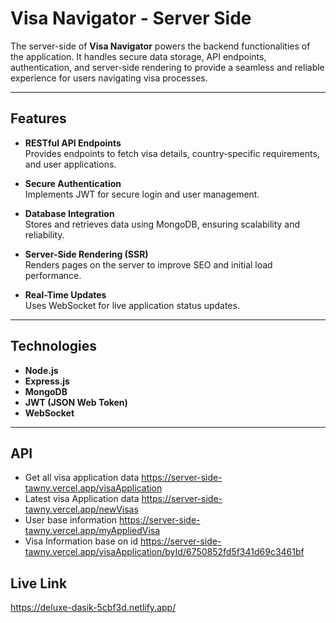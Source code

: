 
# Visa Navigator - Server Side  

The server-side of **Visa Navigator** powers the backend functionalities of the application. It handles secure data storage, API endpoints, authentication, and server-side rendering to provide a seamless and reliable experience for users navigating visa processes.  

---

## Features  

- **RESTful API Endpoints**  
  Provides endpoints to fetch visa details, country-specific requirements, and user applications.  

- **Secure Authentication**  
  Implements JWT for secure login and user management.  

- **Database Integration**  
  Stores and retrieves data using MongoDB, ensuring scalability and reliability.  

- **Server-Side Rendering (SSR)**  
  Renders pages on the server to improve SEO and initial load performance.  

- **Real-Time Updates**  
  Uses WebSocket for live application status updates.  

---

## Technologies  

- **Node.js**  
- **Express.js**  
- **MongoDB**  
- **JWT (JSON Web Token)**  
- **WebSocket**  

---

## API
- Get all visa application  data
https://server-side-tawny.vercel.app/visaApplication
- Latest visa Application data
https://server-side-tawny.vercel.app/newVisas
- User base information
https://server-side-tawny.vercel.app/myAppliedVisa
- Visa Information base on id
https://server-side-tawny.vercel.app/visaApplication/byId/6750852fd5f341d69c3461bf

## Live Link
https://deluxe-dasik-5cbf3d.netlify.app/
